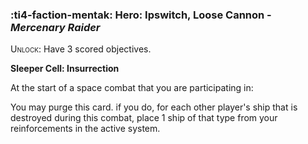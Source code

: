 ### :ti4-faction-mentak: **Hero**: Ipswitch, Loose Cannon - _Mercenary Raider_

<span style="font-variant:small-caps;">Unlock</span>: Have 3 scored objectives.

**Sleeper Cell: Insurrection**

At the start of a space combat that you are participating in:

You may purge this card. if you do, for each other player's ship that is destroyed during this combat, place 1 ship of that type from your reinforcements in the active system.
